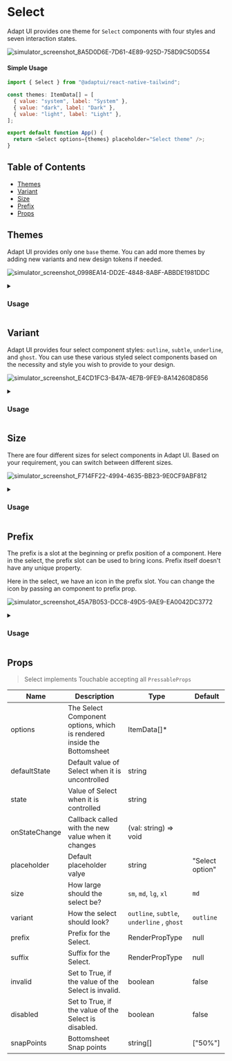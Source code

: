 # Select

Adapt UI provides one theme for `Select` components with four styles and seven interaction states.

![simulator_screenshot_8A5D0D6E-7D61-4E89-925D-758D9C50D554](https://user-images.githubusercontent.com/35562287/202125786-e9626cb0-7298-462e-8e21-9a7748429bff.png)


#### Simple Usage

```js
import { Select } from "@adaptui/react-native-tailwind";

const themes: ItemData[] = [
  { value: "system", label: "System" },
  { value: "dark", label: "Dark" },
  { value: "light", label: "Light" },
];

export default function App() {
  return <Select options={themes} placeholder="Select theme" />;
}
```

## Table of Contents

- [Themes](#themes)
- [Variant](#variant)
- [Size](#size)
- [Prefix](#prefix)
- [Props](#props)

## Themes

Adapt UI provides only one `base` theme. You can add more themes by adding new variants and new design tokens if needed.

![simulator_screenshot_0998EA14-DD2E-4848-8ABF-ABBDE1981DDC](https://user-images.githubusercontent.com/35562287/202126465-3ee5aa8b-818b-4683-a7d7-80ad56734d85.png)

<details>

<summary>
  <h3>Usage</h3>
</summary>
  
```js
import { Select, useTheme } from "@adaptui/react-native-tailwind"

export default function App() { 
  const tailwind = useTheme(); 
  return (
    <>
      <Select
        style={tailwind.style("w-60")}
        variant="subtle"
        size="xl"
        placeholder="Select a payment mode"
      />
    </> 
  ) 
}
```
</details>

## Variant

Adapt UI provides four select component styles: `outline`, `subtle`, `underline`, and `ghost`. 
You can use these various styled select components based on the necessity and style you wish to provide to your design.

![simulator_screenshot_E4CD1FC3-B47A-4E7B-9FE9-8A142608D856](https://user-images.githubusercontent.com/35562287/202127995-45a517ee-b7cb-4fcd-b88e-67aafabf0993.png)

<details>
<summary>
  <h3>Usage</h3>
</summary>

```js
import { Select, useTheme } from "@adaptui/react-native-tailwind"

export default function App() {
  const tailwind = useTheme();
  return (
    <>
     <Select placeholder="Select a payment mode" />;
     <Select variant="subtle" placeholder="Select theme" />;
     <Select variant="underline" placeholder="Select an option" />;
     <Select variant="ghost" placeholder="Toggle list" />;

    </>
  )
}
```
</details>

## Size

There are four different sizes for select components in Adapt UI. Based on your requirement, you can switch between different sizes.

![simulator_screenshot_F714FF22-4994-4635-BB23-9E0CF9ABF812](https://user-images.githubusercontent.com/35562287/202128316-6400bde3-81f4-4f52-852c-284a99294642.png)

<details>
<summary>
  <h3>Usage</h3>
</summary>

```js
import { Select, useTheme } from "@adaptui/react-native-tailwind";

export default function App() {
  const tailwind = useTheme();
  return (
    <>
      <Select size="sm" placeholder="Select gender" /> 
      <Select placeholder="Select gender" />
      <Select size="lg" placeholder="Select gender" />
      <Select size="xl" placeholder="Select gender" />
    </>
  );
}
```

</details>

## Prefix

The prefix is a slot at the beginning or prefix position of a component. Here in the select, the prefix slot can be used to bring icons. Prefix itself doesn't have any unique property.

Here in the select, we have an icon in the prefix slot. You can change the icon by passing an <Icon /> component to prefix prop.

![simulator_screenshot_45A7B053-DCC8-49D5-9AE9-EA0042DC3772](https://user-images.githubusercontent.com/35562287/202129117-d1e065d3-3c0c-496d-9b18-8365ff8afe19.png)

<details>
<summary>
  <h3>Usage</h3>
</summary>

```js
import { Select, useTheme } from "@adaptui/react-native-tailwind";

export default function App() {
  const tailwind = useTheme();
  return (
    <>
      <Select size="xl" placeholder="Pick a date" />
      <Select size="xl" placeholder="Sandeep Prabhakaran" />
    </>
  );
}
```

</details>

## Props


> Select implements Touchable accepting all `PressableProps`

| Name          | Description                                                            | Type                                       | Default         |
|---------------|------------------------------------------------------------------------|--------------------------------------------|-----------------|
| options       | The Select Component options, which is rendered inside the Bottomsheet | ItemData[]*                                |                 |
| defaultState  | Default value of Select when it is uncontrolled                        | string                                     |                 |
| state         | Value of Select when it is controlled                                  | string                                     |                 |
| onStateChange | Callback called with the new value when it changes                     | (val: string) => void                      |                 |
| placeholder   | Default placeholder valye                                              | string                                     | "Select option" |
| size          | How large should the select be?                                        | `sm`, `md`, `lg`, `xl`                     | `md`            |
| variant       | How the select should look?                                            | `outline`, `subtle`, `underline` , `ghost` | `outline`       |
| prefix        | Prefix for the Select.                                                 | RenderPropType                             | null            |
| suffix        | Suffix for the Select.                                                 | RenderPropType                             | null            |
| invalid       | Set to True, if the value of the Select is invalid.                    | boolean                                    | false           |
| disabled      | Set to True, if the value of the Select is disabled.                   | boolean                                    | false           |
| snapPoints    | Bottomsheet Snap points                                                | string[]                                   | ["50%"]         |
